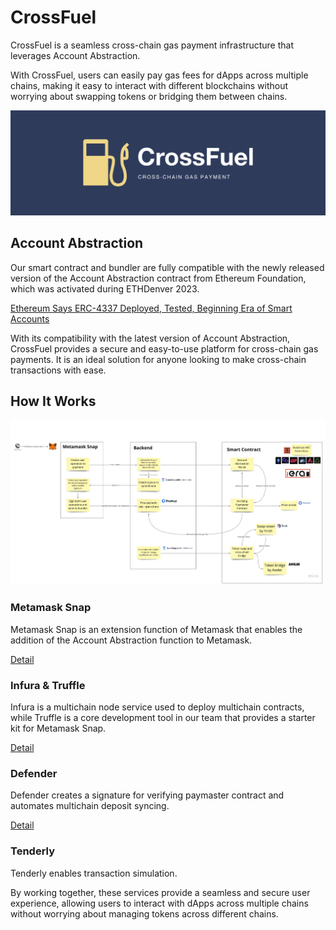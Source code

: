 # CrossFuel

CrossFuel is a seamless cross-chain gas payment infrastructure that leverages Account Abstraction.

With CrossFuel, users can easily pay gas fees for dApps across multiple chains, making it easy to interact with different blockchains without worrying about swapping tokens or bridging them between chains.

![banner](./docs/banner_wide.png)

## Account Abstraction

Our smart contract and bundler are fully compatible with the newly released version of the Account Abstraction contract from Ethereum Foundation, which was activated during ETHDenver 2023.

[Ethereum Says ERC-4337 Deployed, Tested, Beginning Era of Smart Accounts](https://www.coindesk.com/tech/2023/03/01/ethereum-activates-account-abstraction-touted-by-founder-buterin-as-key-advance/)

With its compatibility with the latest version of Account Abstraction, CrossFuel provides a secure and easy-to-use platform for cross-chain gas payments. It is an ideal solution for anyone looking to make cross-chain transactions with ease.

## How It Works

![how-it-works](./docs/how-it-works.jpg)

### Metamask Snap

Metamask Snap is an extension function of Metamask that enables the addition of the Account Abstraction function to Metamask.

[Detail](https://github.com/taijusanagi/2023-eth-denver-submission/blob/main/docs/metamask-snap.md)

### Infura & Truffle

Infura is a multichain node service used to deploy multichain contracts, while Truffle is a core development tool in our team that provides a starter kit for Metamask Snap.

[Detail](https://github.com/taijusanagi/2023-eth-denver-submission/blob/main/docs/infura-truffle.md)

### Defender

Defender creates a signature for verifying paymaster contract and automates multichain deposit syncing.

[Detail](https://github.com/taijusanagi/2023-eth-denver-submission/blob/main/docs/defender.md)

### Tenderly

Tenderly enables transaction simulation.

By working together, these services provide a seamless and secure user experience, allowing users to interact with dApps across multiple chains without worrying about managing tokens across different chains.
